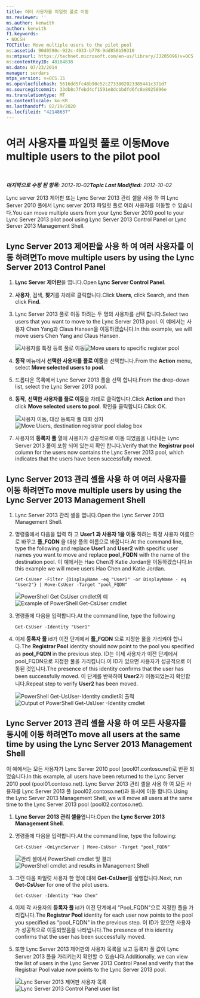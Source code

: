 ```yaml
---
title: 여러 사용자를 파일럿 풀로 이동
ms.reviewer: ''
ms.author: kenwith
author: kenwith
f1.keywords:
- NOCSH
TOCTitle: Move multiple users to the pilot pool
ms:assetid: 90d0590c-922c-4933-b778-9dd850b59310
ms:mtpsurl: https://technet.microsoft.com/en-us/library/JJ205096(v=OCS.15)
ms:contentKeyID: 48184838
ms.date: 07/23/2014
manager: serdars
mtps_version: v=OCS.15
ms.openlocfilehash: 5616dd5fc48b90c52c2733802023385441c371d7
ms.sourcegitcommit: 33db8c7febd4cf1591e8dcbbdfd6fc8e8925896e
ms.translationtype: MT
ms.contentlocale: ko-KR
ms.lasthandoff: 02/19/2020
ms.locfileid: "42148637"
---
```

<div data-xmlns="http://www.w3.org/1999/xhtml">

<div class="topic" data-xmlns="http://www.w3.org/1999/xhtml" data-msxsl="urn:schemas-microsoft-com:xslt" data-cs="http://msdn.microsoft.com/">

<div data-asp="https://msdn2.microsoft.com/asp">

# <a name="move-multiple-users-to-the-pilot-pool"></a><span data-ttu-id="3c144-102">여러 사용자를 파일럿 풀로 이동</span><span class="sxs-lookup"><span data-stu-id="3c144-102">Move multiple users to the pilot pool</span></span>

</div>

<div id="mainSection">

<div id="mainBody">

<span> </span>

<span data-ttu-id="3c144-103">_**마지막으로 수정 된 항목:** 2012-10-02_</span><span class="sxs-lookup"><span data-stu-id="3c144-103">_**Topic Last Modified:** 2012-10-02_</span></span>

<span data-ttu-id="3c144-104">Lync server 2013 제어판 또는 Lync Server 2013 관리 셸을 사용 하 여 Lync Server 2010 풀에서 Lync server 2013 파일럿 풀로 여러 사용자를 이동할 수 있습니다.</span><span class="sxs-lookup"><span data-stu-id="3c144-104">You can move multiple users from your Lync Server 2010 pool to your Lync Server 2013 pilot pool using Lync Server 2013 Control Panel or Lync Server 2013 Management Shell.</span></span>

<div>

## <a name="to-move-multiple-users-by-using-the-lync-server-2013-control-panel"></a><span data-ttu-id="3c144-105">Lync Server 2013 제어판을 사용 하 여 여러 사용자를 이동 하려면</span><span class="sxs-lookup"><span data-stu-id="3c144-105">To move multiple users by using the Lync Server 2013 Control Panel</span></span>

1.  <span data-ttu-id="3c144-106">**Lync Server 제어판**을 엽니다.</span><span class="sxs-lookup"><span data-stu-id="3c144-106">Open **Lync Server Control Panel**.</span></span>

2.  <span data-ttu-id="3c144-107">**사용자**, 검색, **찾기**를 차례로 클릭합니다.</span><span class="sxs-lookup"><span data-stu-id="3c144-107">Click **Users**, click Search, and then click **Find**.</span></span>

3.  <span data-ttu-id="3c144-108">Lync Server 2013 풀로 이동 하려는 두 명의 사용자를 선택 합니다.</span><span class="sxs-lookup"><span data-stu-id="3c144-108">Select two users that you want to move to the Lync Server 2013 pool.</span></span> <span data-ttu-id="3c144-109">이 예에서는 사용자 Chen Yang과 Claus Hansen을 이동하겠습니다.</span><span class="sxs-lookup"><span data-stu-id="3c144-109">In this example, we will move users Chen Yang and Claus Hansen.</span></span>
    
    <span data-ttu-id="3c144-110">![사용자를 특정 등록 풀로 이동](images/JJ205096.70d510e1-8e6b-40a5-a80b-27cbc63fc337(OCS.15).jpg "사용자를 특정 등록 풀로 이동")</span><span class="sxs-lookup"><span data-stu-id="3c144-110">![Move users to specific register pool](images/JJ205096.70d510e1-8e6b-40a5-a80b-27cbc63fc337(OCS.15).jpg "Move users to specific register pool")</span></span>  

4.  <span data-ttu-id="3c144-111">**동작** 메뉴에서 **선택한 사용자를 풀로 이동**을 선택합니다.</span><span class="sxs-lookup"><span data-stu-id="3c144-111">From the **Action** menu, select **Move selected users to pool**.</span></span>

5.  <span data-ttu-id="3c144-112">드롭다운 목록에서 Lync Server 2013 풀을 선택 합니다.</span><span class="sxs-lookup"><span data-stu-id="3c144-112">From the drop-down list, select the Lync Server 2013 pool.</span></span>

6.  <span data-ttu-id="3c144-113">**동작**, **선택한 사용자를 풀로 이동**을 차례로 클릭합니다.</span><span class="sxs-lookup"><span data-stu-id="3c144-113">Click **Action** and then click **Move selected users to pool**.</span></span> <span data-ttu-id="3c144-114">확인을 클릭합니다.</span><span class="sxs-lookup"><span data-stu-id="3c144-114">Click OK.</span></span>
    
    <span data-ttu-id="3c144-115">![사용자 이동, 대상 등록자 풀 대화 상자](images/JJ205401.8a375003-dc00-4541-b578-4d88f2010601(OCS.15).png "사용자 이동, 대상 등록자 풀 대화 상자")</span><span class="sxs-lookup"><span data-stu-id="3c144-115">![Move Users, destination registrar pool dialog box](images/JJ205401.8a375003-dc00-4541-b578-4d88f2010601(OCS.15).png "Move Users, destination registrar pool dialog box")</span></span>  

7.  <span data-ttu-id="3c144-116">사용자의 **등록자 풀** 열에 사용자가 성공적으로 이동 되었음을 나타내는 Lync Server 2013 풀이 포함 되어 있는지 확인 합니다.</span><span class="sxs-lookup"><span data-stu-id="3c144-116">Verify that the **Registrar pool** column for the users now contains the Lync Server 2013 pool, which indicates that the users have been successfully moved.</span></span>

</div>

<div>

## <a name="to-move-multiple-users-by-using-the-lync-server-2013-management-shell"></a><span data-ttu-id="3c144-117">Lync Server 2013 관리 셸을 사용 하 여 여러 사용자를 이동 하려면</span><span class="sxs-lookup"><span data-stu-id="3c144-117">To move multiple users by using the Lync Server 2013 Management Shell</span></span>

1.  <span data-ttu-id="3c144-118">Lync Server 2013 관리 셸을 엽니다.</span><span class="sxs-lookup"><span data-stu-id="3c144-118">Open the Lync Server 2013 Management Shell.</span></span>

2.  <span data-ttu-id="3c144-119">명령줄에서 다음을 입력 하 고 **User1** **과 사용자 1을 이동** 하려는 특정 사용자 이름으로 바꾸고 **풀\_FQDN** 을 대상 풀의 이름으로 바꿉니다.</span><span class="sxs-lookup"><span data-stu-id="3c144-119">At the command line, type the following and replace **User1** and **User2** with specific user names you want to move and replace **pool\_FQDN** with the name of the destination pool.</span></span> <span data-ttu-id="3c144-120">이 예에서는 Hao Chen과 Katie Jordan을 이동하겠습니다.</span><span class="sxs-lookup"><span data-stu-id="3c144-120">In this example we will move users Hao Chen and Katie Jordan.</span></span>
    
        Get-CsUser -Filter {DisplayName -eq "User1" -or DisplayName - eq "User2"} | Move-CsUser -Target "pool_FQDN"
    
    <span data-ttu-id="3c144-121">![PowerShell Get CsUser cmdlet의 예](images/JJ205096.767ff9fc-755d-4a80-a710-5b1367aecbe0(OCS.15).jpg "PowerShell Get CsUser cmdlet의 예")</span><span class="sxs-lookup"><span data-stu-id="3c144-121">![Example of PowerShell Get-CsUser cmdlet](images/JJ205096.767ff9fc-755d-4a80-a710-5b1367aecbe0(OCS.15).jpg "Example of PowerShell Get-CsUser cmdlet")</span></span>  

3.  <span data-ttu-id="3c144-122">명령줄에 다음을 입력합니다.</span><span class="sxs-lookup"><span data-stu-id="3c144-122">At the command line, type the following</span></span>
    
        Get-CsUser -Identity "User1"

4.  <span data-ttu-id="3c144-123">이제 **등록자 풀** id가 이전 단계에서 **풀\_FQDN** 으로 지정한 풀을 가리켜야 합니다.</span><span class="sxs-lookup"><span data-stu-id="3c144-123">The **Registrar Pool** identity should now point to the pool you specified as **pool\_FQDN** in the previous step.</span></span> <span data-ttu-id="3c144-124">ID는 이제 사용자가 이전 단계에서 pool_FQDN으로 지정한 풀을 가리킵니다.이 ID가 있으면 사용자가 성공적으로 이동된 것입니다.</span><span class="sxs-lookup"><span data-stu-id="3c144-124">The presence of this identity confirms that the user has been successfully moved.</span></span> <span data-ttu-id="3c144-125">이 단계를 반복하여 **User2**가 이동되었는지 확인합니다.</span><span class="sxs-lookup"><span data-stu-id="3c144-125">Repeat step to verify **User2** has been moved.</span></span>
    
    <span data-ttu-id="3c144-126">![PowerShell Get-UsUser-Identity cmdlet의 출력](images/JJ205096.8ff04c67-37a0-4156-bfbc-28f9f7b137c8(OCS.15).jpg "PowerShell Get-UsUser-Identity cmdlet의 출력")</span><span class="sxs-lookup"><span data-stu-id="3c144-126">![Output of PowerShell Get-UsUser -Identity cmdlet](images/JJ205096.8ff04c67-37a0-4156-bfbc-28f9f7b137c8(OCS.15).jpg "Output of PowerShell Get-UsUser -Identity  cmdlet")</span></span>  

</div>

<div>

## <a name="to-move-all-users-at-the-same-time-by-using-the-lync-server-2013-management-shell"></a><span data-ttu-id="3c144-127">Lync Server 2013 관리 셸을 사용 하 여 모든 사용자를 동시에 이동 하려면</span><span class="sxs-lookup"><span data-stu-id="3c144-127">To move all users at the same time by using the Lync Server 2013 Management Shell</span></span>

<span data-ttu-id="3c144-128">이 예에서는 모든 사용자가 Lync Server 2010 pool (pool01.contoso.net)로 반환 되었습니다.</span><span class="sxs-lookup"><span data-stu-id="3c144-128">In this example, all users have been returned to the Lync Server 2010 pool (pool01.contoso.net).</span></span> <span data-ttu-id="3c144-129">Lync Server 2013 관리 셸을 사용 하 여 모든 사용자를 Lync Server 2013 풀 (pool02.contoso.net)과 동시에 이동 합니다.</span><span class="sxs-lookup"><span data-stu-id="3c144-129">Using the Lync Server 2013 Management Shell, we will move all users at the same time to the Lync Server 2013 pool (pool02.contoso.net).</span></span>

1.  <span data-ttu-id="3c144-130">**Lync Server 2013 관리 셸을**엽니다.</span><span class="sxs-lookup"><span data-stu-id="3c144-130">Open the **Lync Server 2013 Management Shell**.</span></span>

2.  <span data-ttu-id="3c144-131">명령줄에 다음을 입력합니다.</span><span class="sxs-lookup"><span data-stu-id="3c144-131">At the command line, type the following:</span></span>
    
        Get-CsUser -OnLyncServer | Move-CsUser -Target "pool_FQDN"
    
    <span data-ttu-id="3c144-132">![관리 셸에서 PowerShell cmdlet 및 결과](images/JJ205096.1e57ccb1-9378-4dc7-82b7-dcaa63a285c6(OCS.15).png "관리 셸에서 PowerShell cmdlet 및 결과")</span><span class="sxs-lookup"><span data-stu-id="3c144-132">![PowerShell cmdlet and results in Management Shell](images/JJ205096.1e57ccb1-9378-4dc7-82b7-dcaa63a285c6(OCS.15).png "PowerShell cmdlet and results in Management Shell")</span></span>  

3.  <span data-ttu-id="3c144-133">그런 다음 파일럿 사용자 한 명에 대해 **Get-CsUser**를 실행합니다.</span><span class="sxs-lookup"><span data-stu-id="3c144-133">Next, run **Get-CsUser** for one of the pilot users.</span></span>
    
        Get-CsUser -Identity "Hao Chen"

4.  <span data-ttu-id="3c144-134">이제 각 사용자의 **등록자 풀** id가 이전 단계에서 "Pool\_FQDN"으로 지정한 풀을 가리킵니다.</span><span class="sxs-lookup"><span data-stu-id="3c144-134">The **Registrar Pool** identity for each user now points to the pool you specified as “pool\_FQDN” in the previous step.</span></span> <span data-ttu-id="3c144-135">이 ID가 있으면 사용자가 성공적으로 이동되었음을 나타냅니다.</span><span class="sxs-lookup"><span data-stu-id="3c144-135">The presence of this identity confirms that the user has been successfully moved.</span></span>

5.  <span data-ttu-id="3c144-136">또한 Lync Server 2013 제어판의 사용자 목록을 보고 등록자 풀 값이 Lync Server 2013 풀을 가리키는지 확인할 수 있습니다.</span><span class="sxs-lookup"><span data-stu-id="3c144-136">Additionally, we can view the list of users in the Lync Server 2013 Control Panel and verify that the Registrar Pool value now points to the Lync Server 2013 pool.</span></span>
    
    <span data-ttu-id="3c144-137">![Lync Server 2013 제어판 사용자 목록](images/JJ205096.3f2e87a7-ec59-43c5-82cb-e770108bfb04(OCS.15).jpg "Lync Server 2013 제어판 사용자 목록")</span><span class="sxs-lookup"><span data-stu-id="3c144-137">![Lync Server 2013 Control Panel user list](images/JJ205096.3f2e87a7-ec59-43c5-82cb-e770108bfb04(OCS.15).jpg "Lync Server 2013 Control Panel user list")</span></span>  

</div>

</div>

<span> </span>

</div>

</div>

</div>

